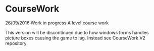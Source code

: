 # CourseWork
26/09/2016
Work in progress A level course work

This version will be discontinued due to how windows forms handles picture boxes causing the game to lag.
Instead see CourseWork V2 repository
